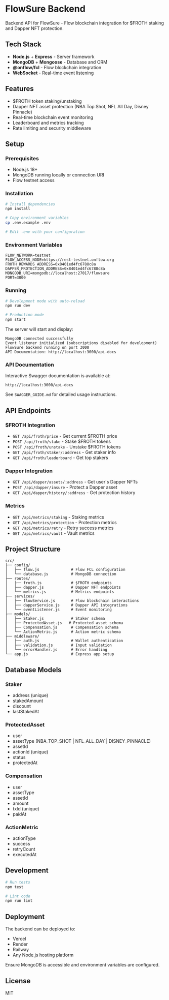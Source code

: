 # FlowSure Backend

Backend API for FlowSure - Flow blockchain integration for $FROTH staking and Dapper NFT protection.

## Tech Stack

- **Node.js** + **Express** - Server framework
- **MongoDB** + **Mongoose** - Database and ORM
- **@onflow/fcl** - Flow blockchain integration
- **WebSocket** - Real-time event listening

## Features

- $FROTH token staking/unstaking
- Dapper NFT asset protection (NBA Top Shot, NFL All Day, Disney Pinnacle)
- Real-time blockchain event monitoring
- Leaderboard and metrics tracking
- Rate limiting and security middleware

## Setup

### Prerequisites

- Node.js 18+
- MongoDB running locally or connection URI
- Flow testnet access

### Installation

```bash
# Install dependencies
npm install

# Copy environment variables
cp .env.example .env

# Edit .env with your configuration
```

### Environment Variables

```env
FLOW_NETWORK=testnet
FLOW_ACCESS_NODE=https://rest-testnet.onflow.org
FROTH_REWARDS_ADDRESS=0x8401ed4fc6788c8a
DAPPER_PROTECTION_ADDRESS=0x8401ed4fc6788c8a
MONGODB_URI=mongodb://localhost:27017/flowsure
PORT=3000
```

### Running

```bash
# Development mode with auto-reload
npm run dev

# Production mode
npm start
```

The server will start and display:
```
MongoDB connected successfully
Event listener initialized (subscriptions disabled for development)
FlowSure backend running on port 3000
API Documentation: http://localhost:3000/api-docs
```

### API Documentation

Interactive Swagger documentation is available at:
```
http://localhost:3000/api-docs
```

See `SWAGGER_GUIDE.md` for detailed usage instructions.

## API Endpoints

### $FROTH Integration

- `GET /api/froth/price` - Get current $FROTH price
- `POST /api/froth/stake` - Stake $FROTH tokens
- `POST /api/froth/unstake` - Unstake $FROTH tokens
- `GET /api/froth/staker/:address` - Get staker info
- `GET /api/froth/leaderboard` - Get top stakers

### Dapper Integration

- `GET /api/dapper/assets/:address` - Get user's Dapper NFTs
- `POST /api/dapper/insure` - Protect a Dapper asset
- `GET /api/dapper/history/:address` - Get protection history

### Metrics

- `GET /api/metrics/staking` - Staking metrics
- `GET /api/metrics/protection` - Protection metrics
- `GET /api/metrics/retry` - Retry success metrics
- `GET /api/metrics/vault` - Vault metrics

## Project Structure

```
src/
├── config/
│   ├── flow.js              # Flow FCL configuration
│   └── database.js          # MongoDB connection
├── routes/
│   ├── froth.js             # $FROTH endpoints
│   ├── dapper.js            # Dapper NFT endpoints
│   └── metrics.js           # Metrics endpoints
├── services/
│   ├── flowService.js       # Flow blockchain interactions
│   ├── dapperService.js     # Dapper API integrations
│   └── eventListener.js     # Event monitoring
├── models/
│   ├── Staker.js            # Staker schema
│   ├── ProtectedAsset.js   # Protected asset schema
│   ├── Compensation.js      # Compensation schema
│   └── ActionMetric.js      # Action metric schema
├── middleware/
│   ├── auth.js              # Wallet authentication
│   ├── validation.js        # Input validation
│   └── errorHandler.js      # Error handling
└── app.js                   # Express app setup
```

## Database Models

### Staker
- address (unique)
- stakedAmount
- discount
- lastStakedAt

### ProtectedAsset
- user
- assetType (NBA_TOP_SHOT | NFL_ALL_DAY | DISNEY_PINNACLE)
- assetId
- actionId (unique)
- status
- protectedAt

### Compensation
- user
- assetType
- assetId
- amount
- txId (unique)
- paidAt

### ActionMetric
- actionType
- success
- retryCount
- executedAt

## Development

```bash
# Run tests
npm test

# Lint code
npm run lint
```

## Deployment

The backend can be deployed to:
- Vercel
- Render
- Railway
- Any Node.js hosting platform

Ensure MongoDB is accessible and environment variables are configured.

## License

MIT

